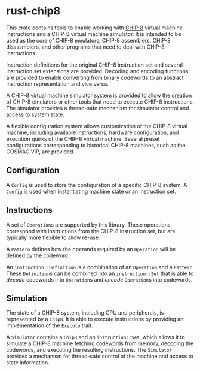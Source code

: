 # rust-chip8

This crate contains tools to enable working with [CHIP-8](https://en.wikipedia.org/wiki/CHIP-8)
virtual machine instructions and a CHIP-8 virtual machine simulator. It is
intended to be used as the core of CHIP-8 emulators, CHIP-8 assemblers, CHIP-8
disassmblers, and other programs that need to deal with CHIP-8 instructions.

Instruction definitions for the original CHIP-8 instruction set and several instruction set
extensions are provided. Decoding and encoding functions are provided to enable converting
from binary codewords to an abstract instruction representation and vice versa.

A CHIP-8 virtual machine simulator system is provided to allow the creation of CHIP-8 emulators
or other tools that need to execute CHIP-8 instructions. The simulator provides a thread-safe
mechanism for simulator control and access to system state.

A flexible configuration system allows customization of the CHIP-8 virtual machine, including
available instructions, hardware configuration, and execution quirks of the CHIP-8 virtual
machine. Several preset configurations corresponding to historical CHIP-8 machines, such as
the COSMAC VIP, are provided.

## Configuration

A `Config` is used to store the configuration of a specific CHIP-8 system. A `Config` is
used when instantiating machine state or an instruction set.

## Instructions
A set of `Operation`s are supported by this library. These operations correspond
with instructions from the CHIP-8 instruction set, but are typically more flexible to allow
re-use.

A `Pattern` defines how the operands required by an `Operation` will be defined by the
codeword.

An `instruction::Definition` is a combination of an `Operation` and a `Pattern`.
These `Definition`s can be combined into an `instruction::Set` that is able to
*decode* codewords into `Operation`s and *encode* `Operation`s into codewords.

## Simulation
The state of a CHIP-8 system, including CPU and peripherals, is represented by a `Chip8`.
It is able to execute instructions by providing an implementation of the `Execute` trait.

A `Simulator` contains a `Chip8` and an `instruction::Set`, which allows it to simulate
a CHIP-8 machine fetching codewords from memory, decoding the codewords, and executing the
resulting instructions. The `Simulator` provides a mechanism for thread-safe control
of the machine and access to state information.
